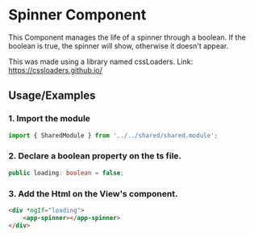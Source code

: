 
# Spinner Component

This Component manages the life of a spinner through a boolean.
If the boolean is true, the spinner will show, otherwise it doesn't appear.

This was made using a library named cssLoaders. Link: https://cssloaders.github.io/

## Usage/Examples

### 1. Import the module
```typescript
import { SharedModule } from '../../shared/shared.module';
```
### 2. Declare a boolean property on the ts file.
```typescript
public loading: boolean = false;

```
### 3. Add the Html on the View's component.

```html
<div *ngIf="loading">
    <app-spinner></app-spinner>
</div>
```




